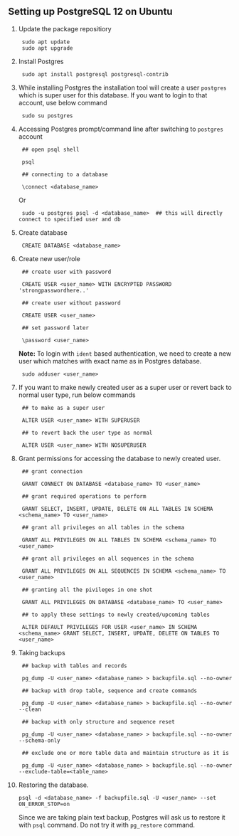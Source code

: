 ## Setting up PostgreSQL 12 on Ubuntu

1. Update the package repositiory

        sudo apt update
        sudo apt upgrade

2. Install Postgres

        sudo apt install postgresql postgresql-contrib

3. While installing Postgres the installation tool will create a user `postgres` which is super user for this database. If you want to login to that account, use below command

        sudo su postgres

4. Accessing Postgres prompt/command line after switching to `postgres` account

        ## open psql shell

        psql

        ## connecting to a database

        \connect <database_name>

   Or

        sudo -u postgres psql -d <database_name>  ## this will directly connect to specified user and db

5. Create database

        CREATE DATABASE <database_name>

6. Create new user/role

        ## create user with password

        CREATE USER <user_name> WITH ENCRYPTED PASSWORD 'strongpasswordhere..'

        ## create user without password

        CREATE USER <user_name>

        ## set password later

        \password <user_name>

   **Note:** To login with `ident` based authentication, we need to create a new user which matches with exact name as in Postgres database.

        sudo adduser <user_name>

7. If you want to make newly created user as a super user or revert back to normal user type, run below commands

        ## to make as a super user

        ALTER USER <user_name> WITH SUPERUSER

        ## to revert back the user type as normal

        ALTER USER <user_name> WITH NOSUPERUSER

8. Grant permissions for accessing the database to newly created user.

        ## grant connection

        GRANT CONNECT ON DATABASE <database_name> TO <user_name>

        ## grant required operations to perform

        GRANT SELECT, INSERT, UPDATE, DELETE ON ALL TABLES IN SCHEMA <schema_name> TO <user_name>

        ## grant all privileges on all tables in the schema

        GRANT ALL PRIVILEGES ON ALL TABLES IN SCHEMA <schema_name> TO <user_name>

        ## grant all privileges on all sequences in the schema

        GRANT ALL PRIVILEGES ON ALL SEQUENCES IN SCHEMA <schema_name> TO <user_name>

        ## granting all the pivileges in one shot

        GRANT ALL PRIVILEGES ON DATABASE <database_name> TO <user_name>

        ## to apply these settings to newly created/upcoming tables

        ALTER DEFAULT PRIVILEGES FOR USER <user_name> IN SCHEMA <schema_name> GRANT SELECT, INSERT, UPDATE, DELETE ON TABLES TO <user_name>

9. Taking backups

        ## backup with tables and records

        pg_dump -U <user_name> <database_name> > backupfile.sql --no-owner

        ## backup with drop table, sequence and create commands

        pg_dump -U <user_name> <database_name> > backupfile.sql --no-owner --clean

        ## backup with only structure and sequence reset

        pg_dump -U <user_name> <database_name> > backupfile.sql --no-owner --schema-only

        ## exclude one or more table data and maintain structure as it is
        
        pg_dump -U <user_name> <database_name> > backupfile.sql --no-owner --exclude-table=<table_name>

10. Restoring the database.

        psql -d <database_name> -f backupfile.sql -U <user_name> --set ON_ERROR_STOP=on

    Since we are taking plain text backup, Postgres will ask us to restore it with `psql` command. Do not try it with `pg_restore` command.